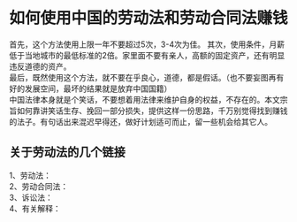 如何使用中国的劳动法和劳动合同法赚钱 
====
  首先，这个方法使用上限一年不要超过5次，3-4次为佳。
其次，使用条件，月薪低于当地城市的最低标准的2倍。家里面不要有亲人，高额的固定资产，还有明显违反道德的资产。<br> 
最后，既然使用这个方法，就不要在乎良心，道德，都是假话。（也不要妄图再有好的发展空间，最坏的结果就是放弃中国国籍）<br> 
中国法律本身就是个笑话，不要想着用法律来维护自身的权益，不存在的。本文宗旨如何靠讲笑话生存、挽回一部分损失，提供这样一份思路，千万别觉得找到赚钱的法子。有句话出来混迟早得还，做好计划适可而止，留一些机会给其它人。<br> 

关于劳动法的几个链接
------- 
1、劳动法：<br> 
2、劳动合同法：<br> 
3、诉讼法：<br> 
4、有关解释：<br> 
<br> 

